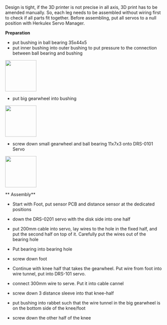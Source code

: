 Design is tight, if the 3D printer is not precise in all axis,  3D print has to be amended manually. So, each leg needs to be assembled without wiring first to check if all parts fit together.
Before assembling, put all servos to a null position with Herkulex Servo Manager.

**Preparation**

* put bushing in ball bearing 35x44x5
* put inner bushing into outer bushing to put pressure to the connection between ball bearing and bushing

<img width=100 src="../images/put-outer-bushing-into-bearing.jpg"/> 

* put big gearwheel into bushing

<img width=100 src="../images/put-inner-bushing-into-outer-bushing.jpg"/> 

* screw down small gearwheel and ball bearing 11x7x3 onto DRS-0101 Servo

<img width=100 src="../images/put-small-gearwheel-on-knee-servo.jpg"/> 

** Assembly**

* Start with Foot, put sensor PCB and distance sensor at the dedicated positions
* down the DRS-0201 servo with the disk side  into one half
* put 200mm cable into servo, lay wires to the hole in the fixed half, and put the second half on top of it. Carefully put the wires out of the bearing hole
* Put bearing into bearing hole
* screw down foot

* Continue with knee half that takes the gearwheel. Put wire from foot into wire tunnel, put into DRS-101 servo.
* connect 300mm wire to serve. Put it into cable cannel
* screw down 3 distance sleeve into that knee-half
* put bushing into rabbet such that the wire tunnel in the big gearwheel is on the bottom side of the knee/foot
* screw down the other half of the knee


